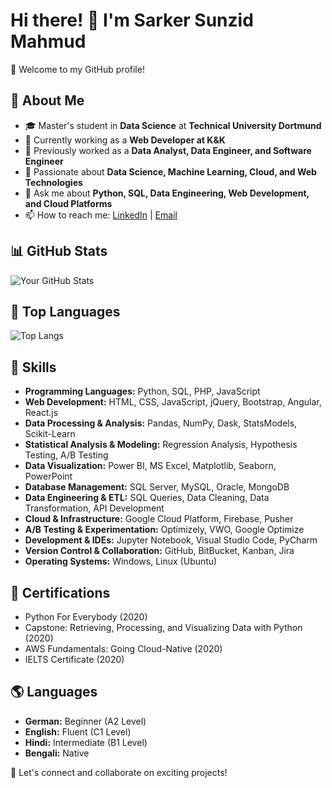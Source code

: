 # Hi there! 👋 I'm Sarker Sunzid Mahmud  

🌟 Welcome to my GitHub profile!  

## 🚀 About Me  
- 🎓 Master's student in **Data Science** at **Technical University Dortmund**  
- 💼 Currently working as a **Web Developer at K&K**  
- 🔭 Previously worked as a **Data Analyst, Data Engineer, and Software Engineer**  
- 🌱 Passionate about **Data Science, Machine Learning, Cloud, and Web Technologies**  
- 💬 Ask me about **Python, SQL, Data Engineering, Web Development, and Cloud Platforms**  
- 📫 How to reach me: [LinkedIn](https://linkedin.com/in/sarker-sunzid-mahmud) | [Email](mailto:sunzid02@gmail.com)  

## 📊 GitHub Stats  
![Your GitHub Stats](https://github-readme-stats.vercel.app/api?username=sunzid02&show_icons=true&theme=dark)  

## 📌 Top Languages  
![Top Langs](https://github-readme-stats.vercel.app/api/top-langs/?username=sunzid02&layout=compact&theme=dark)  

## 🚀 Skills  
- **Programming Languages:** Python, SQL, PHP, JavaScript  
- **Web Development:** HTML, CSS, JavaScript, jQuery, Bootstrap, Angular, React.js  
- **Data Processing & Analysis:** Pandas, NumPy, Dask, StatsModels, Scikit-Learn  
- **Statistical Analysis & Modeling:** Regression Analysis, Hypothesis Testing, A/B Testing  
- **Data Visualization:** Power BI, MS Excel, Matplotlib, Seaborn, PowerPoint  
- **Database Management:** SQL Server, MySQL, Oracle, MongoDB  
- **Data Engineering & ETL:** SQL Queries, Data Cleaning, Data Transformation, API Development  
- **Cloud & Infrastructure:** Google Cloud Platform, Firebase, Pusher  
- **A/B Testing & Experimentation:** Optimizely, VWO, Google Optimize  
- **Development & IDEs:** Jupyter Notebook, Visual Studio Code, PyCharm  
- **Version Control & Collaboration:** GitHub, BitBucket, Kanban, Jira  
- **Operating Systems:** Windows, Linux (Ubuntu)  

## 📜 Certifications  
- Python For Everybody (2020)  
- Capstone: Retrieving, Processing, and Visualizing Data with Python (2020)  
- AWS Fundamentals: Going Cloud-Native (2020)  
- IELTS Certificate (2020)  

## 🌎 Languages  
- **German:** Beginner (A2 Level)  
- **English:** Fluent (C1 Level)  
- **Hindi:** Intermediate (B1 Level)  
- **Bengali:** Native  

🚀 Let's connect and collaborate on exciting projects!  

